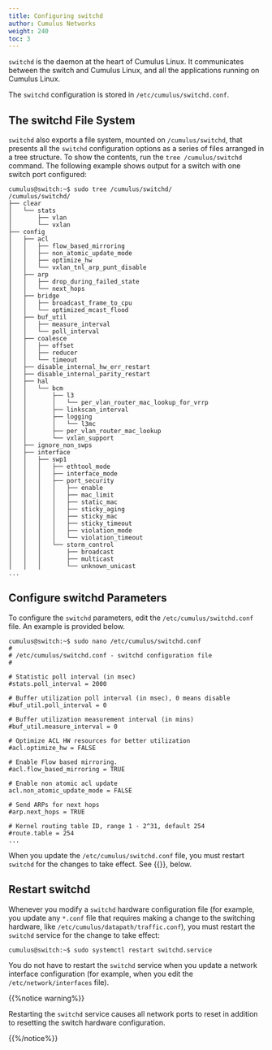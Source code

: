 ```yaml
---
title: Configuring switchd
author: Cumulus Networks
weight: 240
toc: 3
---
```

`switchd` is the daemon at the heart of Cumulus Linux. It communicates between the switch and Cumulus Linux, and all the applications running on Cumulus Linux.

The `switchd` configuration is stored in `/etc/cumulus/switchd.conf`.

## The switchd File System

`switchd` also exports a file system, mounted on `/cumulus/switchd`, that presents all the `switchd` configuration options as a series of files arranged in a tree structure. To show the contents, run the `tree /cumulus/switchd` command. The following example shows output for a switch with one switch port configured:

```
cumulus@switch:~$ sudo tree /cumulus/switchd/
/cumulus/switchd/
├── clear
│   └── stats
│       ├── vlan
│       └── vxlan
├── config
│   ├── acl
│   │   ├── flow_based_mirroring
│   │   ├── non_atomic_update_mode
│   │   ├── optimize_hw
│   │   └── vxlan_tnl_arp_punt_disable
│   ├── arp
│   │   ├── drop_during_failed_state
│   │   └── next_hops
│   ├── bridge
│   │   ├── broadcast_frame_to_cpu
│   │   └── optimized_mcast_flood
│   ├── buf_util
│   │   ├── measure_interval
│   │   └── poll_interval
│   ├── coalesce
│   │   ├── offset
│   │   ├── reducer
│   │   └── timeout
│   ├── disable_internal_hw_err_restart
│   ├── disable_internal_parity_restart
│   ├── hal
│   │   └── bcm
│   │       ├── l3
│   │       │   └── per_vlan_router_mac_lookup_for_vrrp
│   │       ├── linkscan_interval
│   │       ├── logging
│   │       │   └── l3mc
│   │       ├── per_vlan_router_mac_lookup
│   │       └── vxlan_support
│   ├── ignore_non_swps
│   ├── interface
│   │   ├── swp1
│   │   │   ├── ethtool_mode
│   │   │   ├── interface_mode
│   │   │   ├── port_security
│   │   │   │   ├── enable
│   │   │   │   ├── mac_limit
│   │   │   │   ├── static_mac
│   │   │   │   ├── sticky_aging
│   │   │   │   ├── sticky_mac
│   │   │   │   ├── sticky_timeout
│   │   │   │   ├── violation_mode
│   │   │   │   └── violation_timeout
│   │   │   └── storm_control
│   │   │       ├── broadcast
│   │   │       ├── multicast
│   │   │       └── unknown_unicast
...
```

## Configure switchd Parameters

To configure the `switchd` parameters, edit the `/etc/cumulus/switchd.conf` file. An example is provided below.

```
cumulus@switch:~$ sudo nano /etc/cumulus/switchd.conf
#
# /etc/cumulus/switchd.conf - switchd configuration file
#

# Statistic poll interval (in msec)
#stats.poll_interval = 2000

# Buffer utilization poll interval (in msec), 0 means disable
#buf_util.poll_interval = 0

# Buffer utilization measurement interval (in mins)
#buf_util.measure_interval = 0

# Optimize ACL HW resources for better utilization
#acl.optimize_hw = FALSE

# Enable Flow based mirroring.
#acl.flow_based_mirroring = TRUE

# Enable non atomic acl update
acl.non_atomic_update_mode = FALSE

# Send ARPs for next hops
#arp.next_hops = TRUE

# Kernel routing table ID, range 1 - 2^31, default 254
#route.table = 254
...
```

When you update the `/etc/cumulus/switchd.conf` file, you must restart `switchd` for the changes to take effect. See {{<link url="#restart-switchd" text="Restart switchd">}}, below.

## Restart switchd

Whenever you modify a `switchd` hardware configuration file (for example, you update any `*.conf` file that requires making a change to the switching hardware, like `/etc/cumulus/datapath/traffic.conf`), you must restart the `switchd` service for the change to take effect:

```
cumulus@switch:~$ sudo systemctl restart switchd.service
```

You do not have to restart the `switchd` service when you update a network interface configuration (for example, when you edit the `/etc/network/interfaces` file).

{{%notice warning%}}

Restarting the `switchd` service causes all network ports to reset in addition to resetting the switch hardware configuration.

{{%/notice%}}
